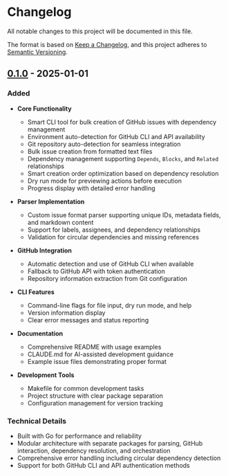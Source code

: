 # Changelog

All notable changes to this project will be documented in this file.

The format is based on [Keep a Changelog](https://keepachangelog.com/en/1.0.0/),
and this project adheres to [Semantic Versioning](https://semver.org/spec/v2.0.0.html).

## [0.1.0] - 2025-01-01

### Added

- **Core Functionality**
  - Smart CLI tool for bulk creation of GitHub issues with dependency management
  - Environment auto-detection for GitHub CLI and API availability
  - Git repository auto-detection for seamless integration
  - Bulk issue creation from formatted text files
  - Dependency management supporting `Depends`, `Blocks`, and `Related` relationships
  - Smart creation order optimization based on dependency resolution
  - Dry run mode for previewing actions before execution
  - Progress display with detailed error handling

- **Parser Implementation**
  - Custom issue format parser supporting unique IDs, metadata fields, and markdown content
  - Support for labels, assignees, and dependency relationships
  - Validation for circular dependencies and missing references

- **GitHub Integration**
  - Automatic detection and use of GitHub CLI when available
  - Fallback to GitHub API with token authentication
  - Repository information extraction from Git configuration

- **CLI Features**
  - Command-line flags for file input, dry run mode, and help
  - Version information display
  - Clear error messages and status reporting

- **Documentation**
  - Comprehensive README with usage examples
  - CLAUDE.md for AI-assisted development guidance
  - Example issue files demonstrating proper format

- **Development Tools**
  - Makefile for common development tasks
  - Project structure with clear package separation
  - Configuration management for version tracking

### Technical Details

- Built with Go for performance and reliability
- Modular architecture with separate packages for parsing, GitHub interaction, dependency resolution, and orchestration
- Comprehensive error handling including circular dependency detection
- Support for both GitHub CLI and API authentication methods

[0.1.0]: https://github.com/ef-tech/github-issue-tool/releases/tag/v0.1.0